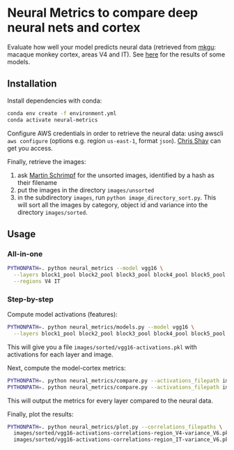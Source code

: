 # Neural Metrics to compare deep neural nets and cortex
Evaluate how well your model predicts neural data 
(retrieved from [mkgu](https://github.com/dicarlolab/mkgu): macaque monkey cortex, areas V4 and IT).
See [here](results/models_neuralfit.ipynb) for the results of some models.

## Installation
Install dependencies with conda:
```bash
conda env create -f environment.yml
conda activate neural-metrics
```

Configure AWS credentials in order to retrieve the neural data: 
using awscli `aws configure` (options e.g. region `us-east-1`, format `json`).
[Chris Shay](cshay@mit.edu) can get you access.

Finally, retrieve the images:
1. ask [Martin Schrimpf](msch@mit.edu) for the unsorted images, identified by a hash as their filename
2. put the images in the directory `images/unsorted`
3. in the subdirectory `images`, run `python image_directory_sort.py`. This will sort all the images by category, object id and variance into the directory `images/sorted`.


## Usage
### All-in-one
```bash
PYTHONPATH=. python neural_metrics --model vgg16 \
  --layers block1_pool block2_pool block3_pool block4_pool block5_pool fc1 fc2 \
  --regions V4 IT
```

### Step-by-step
Compute model activations (features):
```bash
PYTHONPATH=. python neural_metrics/models.py --model vgg16 \
  --layers block1_pool block2_pool block3_pool block4_pool block5_pool fc1 fc2
```
This will give you a file `images/sorted/vgg16-activations.pkl` with activations for each layer and image.

Next, compute the model-cortex metrics:
```bash
PYTHONPATH=. python neural_metrics/compare.py --activations_filepath images/sorted/vgg16-activations.pkl --region V4
PYTHONPATH=. python neural_metrics/compare.py --activations_filepath images/sorted/vgg16-activations.pkl --region IT
```
This will output the metrics for every layer compared to the neural data.

Finally, plot the results:
```bash
PYTHONPATH=. python neural_metrics/plot.py --correlations_filepaths \
  images/sorted/vgg16-activations-correlations-region_V4-variance_V6.pkl \
  images/sorted/vgg16-activations-correlations-region_IT-variance_V6.pkl
```
